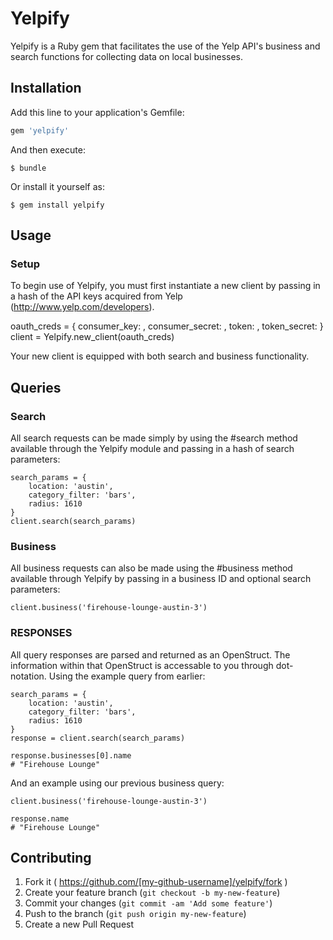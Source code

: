 # Yelpify

Yelpify is a Ruby gem that facilitates the use of the Yelp API's business and search functions for collecting data on local businesses.

## Installation

Add this line to your application's Gemfile:

```ruby
gem 'yelpify'
```

And then execute:

    $ bundle

Or install it yourself as:

    $ gem install yelpify

## Usage

### Setup

To begin use of Yelpify, you must first instantiate a new client by passing in a hash of the API keys acquired from Yelp (http://www.yelp.com/developers).

  oauth_creds = {
    consumer_key:    <YELP KEY>,
    consumer_secret: <YELP SECRET>,
    token:           <YELP TOKEN>,
    token_secret:    <YELP TOKEN SECRET>
  }
  client = Yelpify.new_client(oauth_creds)

Your new client is equipped with both search and business functionality.

## Queries

### Search

All search requests can be made simply by using the #search method available through the Yelpify module and passing in a hash of search parameters:

	search_params = {
		location: 'austin',
		category_filter: 'bars',
		radius: 1610
	}
	client.search(search_params)

### Business

All business requests can also be made using the #business method available through Yelpify by passing in a business ID and optional search parameters:

	client.business('firehouse-lounge-austin-3')

### RESPONSES

All query responses are parsed and returned as an OpenStruct. The information within that OpenStruct is accessable to you through dot-notation. Using the example query from earlier:

	search_params = {
		location: 'austin',
		category_filter: 'bars',
		radius: 1610
	}
	response = client.search(search_params)

	response.businesses[0].name
	# "Firehouse Lounge"

And an example using our previous business query:

	client.business('firehouse-lounge-austin-3')

	response.name
	# "Firehouse Lounge"


## Contributing

1. Fork it ( https://github.com/[my-github-username]/yelpify/fork )
2. Create your feature branch (`git checkout -b my-new-feature`)
3. Commit your changes (`git commit -am 'Add some feature'`)
4. Push to the branch (`git push origin my-new-feature`)
5. Create a new Pull Request
